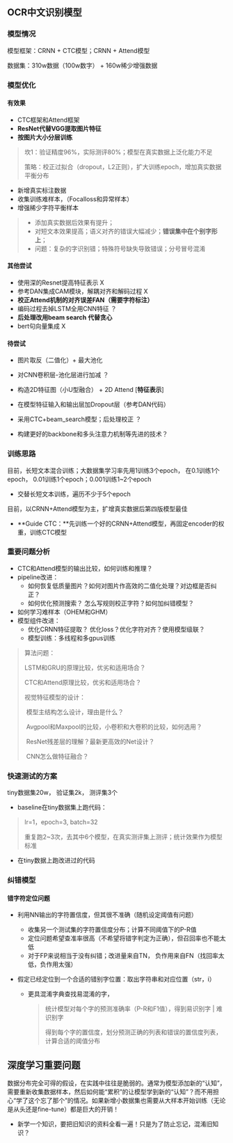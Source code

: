 ## OCR中文识别模型

### 模型情况

模型框架：CRNN + CTC模型；CRNN + Attend模型

数据集：310w数据（100w数字） + 160w稀少增强数据

### 模型优化

#### 有效果

* CTC框架和Attend框架
* **ResNet代替VGG提取图片特征**
* **按图片大小分层训练**

>坎1：验证精度96%，实际测评80%；模型在真实数据上泛化能力不足
>
>策略：校正过拟合（dropout，L2正则），扩大训练epoch，增加真实数据平衡分布

* 新增真实标注数据
* 收集训练难样本，（Focalloss和异常样本）
* 增强稀少字符平衡样本

>- 添加真实数据后效果有提升；
>  - 对短文本效果提高；语义对齐的错误大幅减少；**错误集中在个别字形上**；
>  - 问题：复杂的字识别错；特殊符号缺失导致错误；分号冒号混淆

#### 其他尝试

* 使用深的Resnet提高特征表示     X
* 参考DAN集成CAM模块，解耦对齐和解码过程  X
* **校正Attend机制的对齐误差FAN（需要字符标注）**
* 编码过程去掉LSTM全用CNN特征  ？
* **后处理改用beam search 代替贪心**    
* bert句向量集成     X

#### 待尝试

* 图片取反（二值化）+ 最大池化

* 对CNN卷积层-池化层进行加减   ？

* 构造2D特征图（小U型融合） + 2D Attend      [**特征表示**]

* 在模型特征输入和输出层加Dropout层（参考DAN代码） 

* 采用CTC+beam_search模型；后处理校正 ？

* 构建更好的backbone和多头注意力机制等先进的技术？

  

### 训练思路

目前，长短文本混合训练；大数据集学习率先用1训练3个epoch， 在0.1训练1个epoch， 0.01训练1个epoch；0.001训练1~2个epoch

* 交替长短文本训练，遍历不少于5个epoch

目前，以CRNN+Attend模型为主，扩增真实数据后第四版模型最佳

* **Guide CTC：**先训练一个好的CRNN+Attend模型，再固定encoder的权重，训练CTC模型



### 重要问题分析

* CTC和Attend模型的输出比较，如何训练和推理？
* pipeline改进：
  * 如何恢复低质量图片？如何对图片作高效的二值化处理？对边框是否纠正？
  * 如何优化预测搜索？ 怎么写规则校正字符？如何加纠错模型？
* 如何学习难样本（OHEM和GHM）
* 模型组件改进：
  * 优化CRNN特征提取？ 优化loss？优化字符对齐？使用模型级联？
  * 模型训练：多线程和多gpus训练

>算法问题：
>
>LSTM和GRU的原理比较，优劣和适用场合？
>
>CTC和Attend原理比较，优劣和适用场合？
>
>视觉特征模型的设计：
>
>​	模型主结构怎么设计，理由是什么？
>
>​    Avgpool和Maxpool的比较，小卷积和大卷积的比较，如何选用？
>
>​    ResNet残差层的理解？最新更高效的Net设计？
>
>​    CNN怎么做特征融合？
>
>  

### 快速测试的方案

tiny数据集20w， 验证集2k， 测评集3个

* baseline在tiny数据集上跑代码：

>lr=1，epoch=3,  batch=32
>
>重复跑2~3次，去其中6个模型，在真实测评集上测评；统计效果作为模型标准

* 在tiny数据上跑改进过的代码





### 纠错模型

#### 错字符定位问题

* 利用NN输出的字符置信度，但其很不准确（随机设定阈值有问题）

  * 收集另一个测试集的字符置信度分布；计算不同阈值下的P-R值
  * 定位问题希望查准率很高（不希望将错字判定为正确），但召回率也不能太低
  * 对于FP来说相当于没有纠错；改进量来自TN， 负作用来自FN（找回率太低，负作用太强）

* 假定已经定位到一个合适的错别字位置：取出字符串和对应位置（str，i）

  * 更具混淆字典查找易混淆的字，

    >统计模型对每个字的预测准确率（P-R和F1值），得到易识别字 | 难识别字
    >
    >得到每个字的置信度，划分预测正确的列表和错误的置信度列表， 计算合适的阈值分布






## 深度学习重要问题

数据分布完全可得的假设，在实践中往往是脆弱的。通常为模型添加新的“认知”，需要重新收集数据样本，然后如何能“累积”的让模型学到新的“认知”？而不用担心“学了这个忘了那个”的情况。如果新增小数据集也需要从大样本开始训练（无论是从头还是fine-tune）都是巨大的开销！

* 新学一个知识，要把旧知识的资料全看一遍！只是为了防止忘记，混淆旧知识？